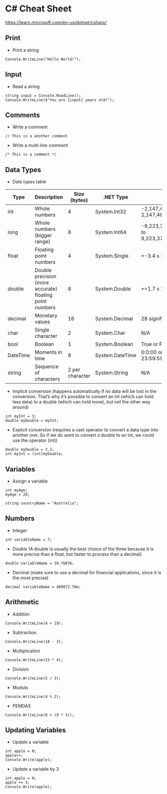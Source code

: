 # C# Cheat Sheet

https://learn.microsoft.com/en-us/dotnet/csharp/

## Print

- Print a string

```
Console.WriteLine("Hello World!");
```

## Input

- Read a string

```
string input = Console.ReadLine();
Console.WriteLine($"You are {input} years old!");
```

## Comments

- Write a comment

```
// This is a another comment
```

- Write a multi-line comment

```
/* This is a comment */
```

## Data Types

- Date types table

| Type | Description | Size (bytes) | .NET Type | Range |
|------|-------------|--------------|-----------|-------|
| int | Whole numbers | 4 | System.Int32 | -2,147,483,648 to 2,147,483,647 |
| long | Whole numbers (bigger range) | 8 | System.Int64 | -9,223,372,036,854,775,808 to 9,223,372,036,854,775,807 |
| float | Floating point numbers | 4 | System.Single | +-3.4 x 10^38 |
| double | Double precision (more accurate) floating point numbers | 8 | System.Double | +=1.7 x 10^308 |
| decimal | Monetary values | 16 | System.Decimal | 28 significant figures |
| char | Single character | 2 | System.Char | N/A |
| bool | Boolean | 1 | System.Boolean | True or False |
| DateTime | Moments in time | 8 | System.DateTime | 0:0:00 on 01/01/0001 to 23:59:59 on 12/31/9999 |
| string | Sequence of characters | 2 per character | System.String | N/A |

- Implicit conversion (happens automatically if no data will be lost in the conversion. That’s why it’s possible to convert an int (which can hold less data) to a double (which can hold more), but not the other way around)

```
int myInt = 3;
double myDouble = myInt;
```

- Explicit conversion (requires a cast operator to convert a data type into another one. So if we do want to convert a double to an int, we could use the operator (int))

```
double myDouble = 3.2;
int myInt = (int)myDouble;
```

## Variables

- Assign a variable

```
int myAge;
myAge = 28;

string countryName = "Australia";
```

## Numbers

- Integer

```
int variableName = 7;
```

- Double (A double is usually the best choice of the three because it is more precise than a float, but faster to process than a decimal)

```
double variableName = 39.76876;
```

- Decimal (make sure to use a decimal for financial applications, since it is the most precise)

```
decimal variableName = 489872.76m;
```

## Arithmetic

- Addition

```
Console.WriteLine(4 + 19);
```

- Subtraction

```
Console.WriteLine(18 - 3);
```

- Multiplication

```
Console.WriteLine(23 * 4);
```

- Division

```
Console.WriteLine(5 / 3);
```

- Modulo

```
Console.WriteLine(4 % 2);
```

- PEMDAS

```
Console.WriteLine(8 + (9 * 3));
```

## Updating Variables

- Update a variable

```
int apple = 0;
apple++;
Console.Write(apple);
```

- Update a variable by 3

```
int apple = 0;
apple += 3;
Console.Write(apple);
```
